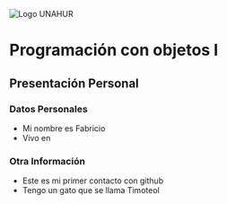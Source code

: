 ![Logo UNAHUR](./UNAHUR.png)

# Programación con objetos I
## Presentación Personal

### Datos Personales
- Mi nombre es Fabricio
- Vivo en


### Otra Información
- Este es mi primer contacto con github
- Tengo un gato que se llama Timoteol
